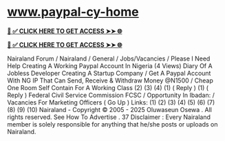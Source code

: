 # www.paypal-cy-home


**[📌 ✅ CLICK HERE TO GET ACCESS ➤➤ 🌐](https://newmegadeals.xyz/PAYPAL/)**




**[📌 ✅ CLICK HERE TO GET ACCESS ➤➤ 🌐](https://newmegadeals.xyz/PAYPAL/)**



Nairaland Forum / Nairaland / General / Jobs/Vacancies / Please I Need Help Creating A Working Paypal Account In Nigeria (4 Views) Diary Of A Jobless Developer Creating A Startup Company / Get A Paypal Account With NG IP That Can Send, Receive & Withdraw Money @N1500 / Cheap One Room Self Contain For A Working Class (2) (3) (4) (1) ( Reply ) (1) ( Reply ) Federal Civil Service Commission FCSC / Opportunity In Ibadan: / Vacancies For Marketing Officers ( Go Up ) Links: (1) (2) (3) (4) (5) (6) (7) (8) (9) (10) Nairaland - Copyright © 2005 - 2025 Oluwaseun Osewa . All rights reserved. See How To Advertise . 37 Disclaimer : Every Nairaland member is solely responsible for anything that he/she posts or uploads on Nairaland.
